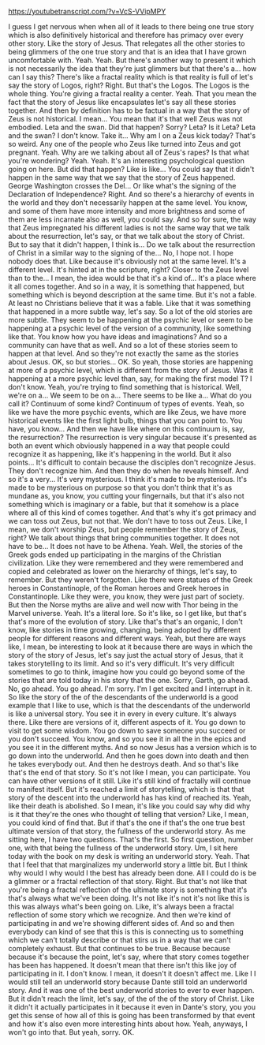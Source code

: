 https://youtubetranscript.com/?v=VcS-VVipMPY

 I guess I get nervous when when all of it leads to there being one true story which is also definitively historical and therefore has primacy over every other story. Like the story of Jesus. That relegates all the other stories to being glimmers of the one true story and that is an idea that I have grown uncomfortable with. Yeah. Yeah. But there's another way to present it which is not necessarily the idea that they're just glimmers but that there's a... how can I say this? There's like a fractal reality which is that reality is full of let's say the story of Logos, right? Right. But that's the Logos. The Logos is the whole thing. You're giving a fractal reality a center. Yeah. That you mean the fact that the story of Jesus like encapsulates let's say all these stories together. And then by definition has to be factual in a way that the story of Zeus is not historical. I mean... You mean that it's that well Zeus was not embodied. Leta and the swan. Did that happen? Sorry? Leta? Is it Leta? Leta and the swan? I don't know. Take it... Why am I on a Zeus kick today? That's so weird. Any one of the people who Zeus like turned into Zeus and got pregnant. Yeah. Why are we talking about all of Zeus's rapes? Is that what you're wondering? Yeah. Yeah. It's an interesting psychological question going on here. But did that happen? Like is like... You could say that it didn't happen in the same way that we say that the story of Zeus happened. George Washington crosses the Del... Or like what's the signing of the Declaration of Independence? Right. And so there's a hierarchy of events in the world and they don't necessarily happen at the same level. You know, and some of them have more intensity and more brightness and some of them are less incarnate also as well, you could say. And so for sure, the way that Zeus impregnated his different ladies is not the same way that we talk about the resurrection, let's say, or that we talk about the story of Christ. But to say that it didn't happen, I think is... Do we talk about the resurrection of Christ in a similar way to the signing of the... No, I hope not. I hope nobody does that. Like because it's obviously not at the same level. It's a different level. It's hinted at in the scripture, right? Closer to the Zeus level than to the... I mean, the idea would be that it's a kind of... It's a place where it all comes together. And so in a way, it is something that happened, but something which is beyond description at the same time. But it's not a fable. At least no Christians believe that it was a fable. Like that it was something that happened in a more subtle way, let's say. So a lot of the old stories are more subtle. They seem to be happening at the psychic level or seem to be happening at a psychic level of the version of a community, like something like that. You know how you have ideas and imaginations? And so a community can have that as well. And so a lot of these stories seem to happen at that level. And so they're not exactly the same as the stories about Jesus. OK, so but stories... OK. So yeah, those stories are happening at more of a psychic level, which is different from the story of Jesus. Was it happening at a more psychic level than, say, for making the first model T? I don't know. Yeah, you're trying to find something that is historical. Well, we're on a... We seem to be on a... There seems to be like a... What do you call it? Continuum of some kind? Continuum of types of events. Yeah, so like we have the more psychic events, which are like Zeus, we have more historical events like the first light bulb, things that you can point to. You have, you know... And then we have like where on this continuum is, say, the resurrection? The resurrection is very singular because it's presented as both an event which obviously happened in a way that people could recognize it as happening, like it's happening in the world. But it also points... It's difficult to contain because the disciples don't recognize Jesus. They don't recognize him. And then they do when he reveals himself. And so it's a very... It's very mysterious. I think it's made to be mysterious. It's made to be mysterious on purpose so that you don't think that it's as mundane as, you know, you cutting your fingernails, but that it's also not something which is imaginary or a fable, but that it somehow is a place where all of this kind of comes together. And that's why it's got primacy and we can toss out Zeus, but not that. We don't have to toss out Zeus. Like, I mean, we don't worship Zeus, but people remember the story of Zeus, right? We talk about things that bring communities together. It does not have to be... It does not have to be Athena. Yeah. Well, the stories of the Greek gods ended up participating in the margins of the Christian civilization. Like they were remembered and they were remembered and copied and celebrated as lower on the hierarchy of things, let's say, to remember. But they weren't forgotten. Like there were statues of the Greek heroes in Constantinople, of the Roman heroes and Greek heroes in Constantinople. Like they were, you know, they were just part of society. But then the Norse myths are alive and well now with Thor being in the Marvel universe. Yeah. It's a literal lore. So it's like, so I get like, but that's that's more of the evolution of story. Like that's that's an organic, I don't know, like stories in time growing, changing, being adopted by different people for different reasons and different ways. Yeah, but there are ways like, I mean, be interesting to look at it because there are ways in which the story of the story of Jesus, let's say just the actual story of Jesus, that it takes storytelling to its limit. And so it's very difficult. It's very difficult sometimes to go to think, imagine how you could go beyond some of the stories that are told today in his story that the one. Sorry, Garth, go ahead. No, go ahead. You go ahead. I'm sorry. I'm I get excited and I interrupt in it. So like the story of the of the descendants of the underworld is a good example that I like to use, which is that the descendants of the underworld is like a universal story. You see it in every in every culture. It's always there. Like there are versions of it, different aspects of it. You go down to visit to get some wisdom. You go down to save someone you succeed or you don't succeed. You know, and so you see it in all the in the epics and you see it in the different myths. And so now Jesus has a version which is to go down into the underworld. And then he goes down into death and then he takes everybody out. And then he destroys death. And so that's like that's the end of that story. So it's not like I mean, you can participate. You can have other versions of it still. Like it's still kind of fractally will continue to manifest itself. But it's reached a limit of storytelling, which is that that story of the descent into the underworld has has kind of reached its. Yeah, like their death is abolished. So I mean, it's like you could say why did why is it that they're the ones who thought of telling that version? Like, I mean, you could kind of find that. But if that's the one if that's the one true best ultimate version of that story, the fullness of the underworld story. As me sitting here, I have two questions. That's the first. So first question, number one, with that being the fullness of the underworld story. Um, I sit here today with the book on my desk is writing an underworld story. Yeah. That that I feel that that marginalizes my underworld story a little bit. But I think why would I why would I the best has already been done. All I could do is be a glimmer or a fractal reflection of that story. Right. But that's not like that you're being a fractal reflection of the ultimate story is something that it's that's always what we've been doing. It's not like it's not it's not like this is this was always what's been going on. Like, it's always been a fractal reflection of some story which we recognize. And then we're kind of participating in and we're showing different sides of. And so and then everybody can kind of see that this is this is connecting us to something which we can't totally describe or that stirs us in a way that we can't completely exhaust. But that continues to be true. Because because because it's because the point, let's say, where that story comes together has been has happened. It doesn't mean that there isn't this like joy of participating in it. I don't know. I mean, it doesn't it doesn't affect me. Like I I would still tell an underworld story because Dante still told an underworld story. And it was one of the best underworld stories to ever to ever happen. But it didn't reach the limit, let's say, of the of the of the story of Christ. Like it didn't it actually participates in it because it even in Dante's story, you you get this sense of how all of this is going has been transformed by that event and how it's also even more interesting hints about how. Yeah, anyways, I won't go into that. But yeah, sorry. OK.